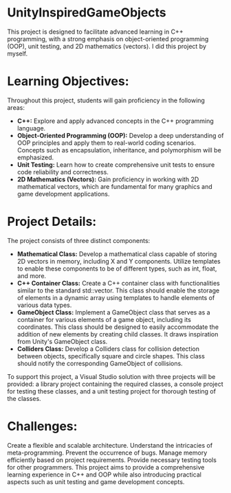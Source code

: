 # UnityInspiredGameObjects
This project is designed to facilitate advanced learning in C++ programming, with a strong emphasis on object-oriented programming (OOP), unit testing, and 2D mathematics (vectors).
I did this project by myself.

# Learning Objectives:
Throughout this project, students will gain proficiency in the following areas:
- **C++:** Explore and apply advanced concepts in the C++ programming language.
- **Object-Oriented Programming (OOP):** Develop a deep understanding of OOP principles and apply them to real-world coding scenarios. Concepts such as encapsulation, inheritance, and polymorphism will be emphasized.
- **Unit Testing:** Learn how to create comprehensive unit tests to ensure code reliability and correctness.
- **2D Mathematics (Vectors):** Gain proficiency in working with 2D mathematical vectors, which are fundamental for many graphics and game development applications.

# Project Details:
The project consists of three distinct components:
- **Mathematical Class:** Develop a mathematical class capable of storing 2D vectors in memory, including X and Y components. Utilize templates to enable these components to be of different types, such as int, float, and more.
- **C++ Container Class:** Create a C++ container class with functionalities similar to the standard std::vector. This class should enable the storage of elements in a dynamic array using templates to handle elements of various data types.
- **GameObject Class:** Implement a GameObject class that serves as a container for various elements of a game object, including its coordinates. This class should be designed to easily accommodate the addition of new elements by creating child classes. It draws inspiration from Unity's GameObject class.
- **Colliders Class:** Develop a Colliders class for collision detection between objects, specifically square and circle shapes. This class should notify the corresponding GameObject of collisions.

To support this project, a Visual Studio solution with three projects will be provided: a library project containing the required classes, a console project for testing these classes, and a unit testing project for thorough testing of the classes.

# Challenges:

Create a flexible and scalable architecture.
Understand the intricacies of meta-programming.
Prevent the occurrence of bugs.
Manage memory efficiently based on project requirements.
Provide necessary testing tools for other programmers.
This project aims to provide a comprehensive learning experience in C++ and OOP while also introducing practical aspects such as unit testing and game development concepts.
